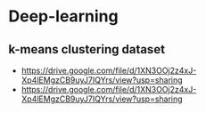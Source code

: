 # Deep-learning
## k-means clustering dataset
- https://drive.google.com/file/d/1XN3OOj2z4xJ-Xp4lEMgzCB9uyJ7IQYrs/view?usp=sharing
- https://drive.google.com/file/d/1XN3OOj2z4xJ-Xp4lEMgzCB9uyJ7IQYrs/view?usp=sharing
